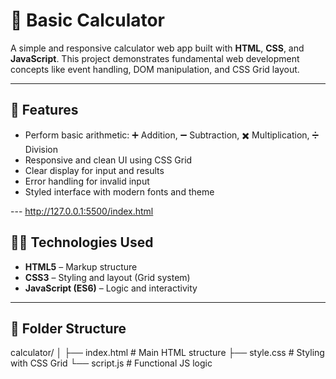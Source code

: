 # 🧮 Basic Calculator

A simple and responsive calculator web app built with **HTML**, **CSS**, and **JavaScript**. This project demonstrates fundamental web development concepts like event handling, DOM manipulation, and CSS Grid layout.

---

## 🌟 Features

- Perform basic arithmetic: ➕ Addition, ➖ Subtraction, ✖️ Multiplication, ➗ Division
- Responsive and clean UI using CSS Grid
- Clear display for input and results
- Error handling for invalid input
- Styled interface with modern fonts and theme

---  http://127.0.0.1:5500/index.html

## 🧑‍💻 Technologies Used

- **HTML5** – Markup structure
- **CSS3** – Styling and layout (Grid system)
- **JavaScript (ES6)** – Logic and interactivity

---

## 📁 Folder Structure
calculator/
│
├── index.html # Main HTML structure
├── style.css # Styling with CSS Grid
└── script.js # Functional JS logic


